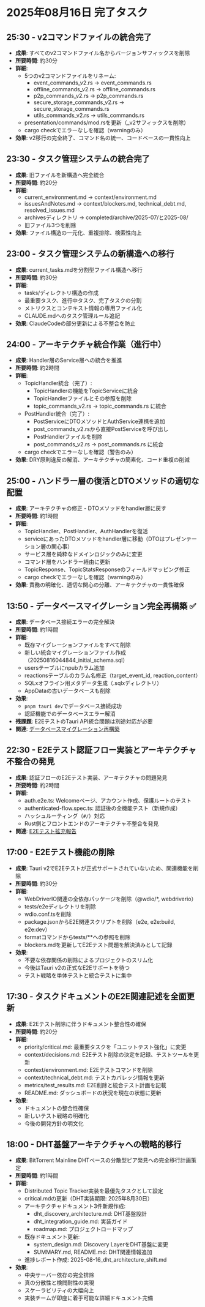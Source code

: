 # 2025年08月16日 完了タスク

## 25:30 - v2コマンドファイルの統合完了
- **成果**: すべてのv2コマンドファイル名からバージョンサフィックスを削除
- **所要時間**: 約30分
- **詳細**:
  - 5つのv2コマンドファイルをリネーム:
    - event_commands_v2.rs → event_commands.rs
    - offline_commands_v2.rs → offline_commands.rs
    - p2p_commands_v2.rs → p2p_commands.rs
    - secure_storage_commands_v2.rs → secure_storage_commands.rs
    - utils_commands_v2.rs → utils_commands.rs
  - presentation/commands/mod.rsを更新（_v2サフィックスを削除）
  - cargo checkでエラーなしを確認（warningのみ）
- **効果**: v2移行の完全終了、コマンド名の統一、コードベースの一貫性向上

## 23:30 - タスク管理システムの統合完了
- **成果**: 旧ファイルを新構造へ完全統合
- **所要時間**: 約20分
- **詳細**:
  - current_environment.md → context/environment.md
  - issuesAndNotes.md → context/blockers.md, technical_debt.md, resolved_issues.md
  - archivesディレクトリ → completed/archive/2025-07/と2025-08/
  - 旧ファイル3つを削除
- **効果**: ファイル構造の一元化、重複排除、検索性向上

## 23:00 - タスク管理システムの新構造への移行
- **成果**: current_tasks.mdを分割型ファイル構造へ移行
- **所要時間**: 約30分
- **詳細**:
  - tasks/ディレクトリ構造の作成
  - 最重要タスク、進行中タスク、完了タスクの分割
  - メトリクスとコンテキスト情報の専用ファイル化
  - CLAUDE.mdへのタスク管理ルール追記
- **効果**: ClaudeCodeの部分更新による不整合を防止

## 24:00 - アーキテクチャ統合作業（進行中）
- **成果**: Handler層のService層への統合を推進
- **所要時間**: 約2時間
- **詳細**: 
  - TopicHandler統合（完了）:
    - TopicHandlerの機能をTopicServiceに統合
    - TopicHandlerファイルとその参照を削除
    - topic_commands_v2.rs → topic_commands.rs に統合
  - PostHandler統合（完了）:
    - PostServiceにDTOメソッドとAuthService連携を追加
    - post_commands_v2.rsから直接PostServiceを呼び出し
    - PostHandlerファイルを削除
    - post_commands_v2.rs → post_commands.rs に統合
  - cargo checkでエラーなしを確認（警告のみ）
- **効果**: DRY原則違反の解消、アーキテクチャの簡素化、コード重複の削減

## 25:00 - ハンドラー層の復活とDTOメソッドの適切な配置
- **成果**: アーキテクチャの修正 - DTOメソッドをhandler層に戻す
- **所要時間**: 約1時間
- **詳細**: 
  - TopicHandler、PostHandler、AuthHandlerを復活
  - serviceにあったDTOメソッドをhandler層に移動（DTOはプレゼンテーション層の関心事）
  - サービス層を純粋なドメインロジックのみに変更
  - コマンド層をハンドラー経由に更新
  - TopicResponse、TopicStatsResponseのフィールドマッピング修正
  - cargo checkでエラーなしを確認（warningのみ）
- **効果**: 責務の明確化、適切な関心の分離、アーキテクチャの一貫性確保

## 13:50 - データベースマイグレーション完全再構築 ✅
- **成果**: データベース接続エラーの完全解決
- **所要時間**: 約1時間
- **詳細**:
  - 既存マイグレーションファイルをすべて削除
  - 新しい統合マイグレーションファイル作成（20250816044844_initial_schema.sql）
  - usersテーブルにnpubカラム追加
  - reactionsテーブルのカラム名修正（target_event_id, reaction_content）
  - SQLxオフライン用メタデータ生成（.sqlxディレクトリ）
  - AppDataの古いデータベースも削除
- **効果**: 
  - `pnpm tauri dev`でデータベース接続成功
  - 認証機能でのデータベースエラー解消
- **残課題**: E2EテストのTauri API統合問題は別途対応が必要
- **関連**: [データベースマイグレーション再構築](../../progressReports/2025-08-16_database_migration_rebuild.md)

## 22:30 - E2Eテスト認証フロー実装とアーキテクチャ不整合の発見
- **成果**: 認証フローのE2Eテスト実装、アーキテクチャの問題発見
- **所要時間**: 約2時間
- **詳細**: 
  - auth.e2e.ts: Welcomeページ、アカウント作成、保護ルートのテスト
  - authenticated-flow.spec.ts: 認証後の全機能テスト（新規作成）
  - ハッシュルーティング（`#/`）対応
  - Rust側とフロントエンドのアーキテクチャ不整合を発見
- **関連**: [E2Eテスト拡充報告](../../progressReports/2025-08-16_e2e_test_enhancement_and_architecture_issue.md)

## 17:00 - E2Eテスト機能の削除
- **成果**: Tauri v2でE2Eテストが正式サポートされていないため、関連機能を削除
- **所要時間**: 約30分
- **詳細**:
  - WebDriverIO関連の全依存パッケージを削除（@wdio/*, webdriverio）
  - tests/e2eディレクトリを削除
  - wdio.conf.tsを削除
  - package.jsonからE2E関連スクリプトを削除（e2e, e2e:build, e2e:dev）
  - formatコマンドからtests/**への参照を削除
  - blockers.mdを更新してE2Eテスト問題を解決済みとして記録
- **効果**: 
  - 不要な依存関係の削除によるプロジェクトのスリム化
  - 今後はTauri v2の正式なE2Eサポートを待つ
  - テスト戦略を単体テストと統合テストに集中

## 17:30 - タスクドキュメントのE2E関連記述を全面更新
- **成果**: E2Eテスト削除に伴うドキュメント整合性の確保
- **所要時間**: 約20分
- **詳細**:
  - priority/critical.md: 最重要タスクを「ユニットテスト強化」に変更
  - context/decisions.md: E2Eテスト削除の決定を記録、テストツールを更新
  - context/environment.md: E2Eテストコマンドを削除
  - context/technical_debt.md: テストカバレッジ情報を更新
  - metrics/test_results.md: E2E削除と統合テスト計画を記載
  - README.md: ダッシュボードの状況を現在の状態に更新
- **効果**: 
  - ドキュメントの整合性確保
  - 新しいテスト戦略の明確化
  - 今後の開発方針の明文化

## 18:00 - DHT基盤アーキテクチャへの戦略的移行
- **成果**: BitTorrent Mainline DHTベースの分散型ピア発見への完全移行計画策定
- **所要時間**: 約1時間
- **詳細**:
  - Distributed Topic Tracker実装を最優先タスクとして設定
  - critical.mdの更新（DHT実装期限: 2025年8月30日）
  - アーキテクチャドキュメント3件新規作成:
    - dht_discovery_architecture.md: DHT基盤設計
    - dht_integration_guide.md: 実装ガイド
    - roadmap.md: プロジェクトロードマップ
  - 既存ドキュメント更新:
    - system_design.md: Discovery LayerをDHT基盤に変更
    - SUMMARY.md, README.md: DHT関連情報追加
  - 進捗レポート作成: 2025-08-16_dht_architecture_shift.md
- **効果**:
  - 中央サーバー依存の完全排除
  - 真の分散性と検閲耐性の実現
  - スケーラビリティの大幅向上
  - 実装チームが即座に着手可能な詳細ドキュメント完備